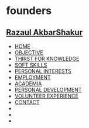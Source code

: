 # founders
<DOCTYPE html>
<html lang="eng">
<head>
  <meta charset="UTF-8">
  <meta name="viewport" content="device-width, initial-scale=1.0">
  <title>My website</title>
  <script src="https://kit.fontawesome.com/f7aa48c21e.js" crossorigin="anonymous"></script>
  <link rel="stylesheet" href="style.css">
  </head>
  <body id="home">
    <nav id="navbar">
      <h2><a href="#home"><span class="text-primary">Razaul Akbar</span>Shakur</a></h2> 
      <ul>
        <li><a href="#home">HOME</a></li>
        <li><a href="#objective">OBJECTIVE</a></li>
        <li><a href="#thirst-for-knowledge">THIRST FOR KNOWLEDGE</a></li>
        <li><a href="#soft-skills">SOFT SKILLS</a></li>
        <li><a href="#personal-interests">PERSONAL INTERESTS</a></li>
        <li><a href="#employment">EMPLOYMENT</a></li>
        <li><a href="#academia">ACADEMIA</a></li>
        <li><a href="#personal-development">PERSONAL DEVELOPMENT</a></li>
        <li><a href="#volunteer-experience">VOLUNTEER EXPERIENCE</a></li>
        <li><a href="#contact">CONTACT</a></li>
        <li><a href="https://www.linkedin.com/in/razaul-shakur-102569195/"><i class="fab fa-linkedin-in"></i></a></li>
        <li><a href="https://www.youtube.com/channel/UC_cqEiwMn03US8l1oKZrIow?view_as=subscriber"><i class="fab fa-youtube"></i></a></li>
        <li><a href="https://github.com/razaul123"><i class="fab fa-github"></i></a></li>
   </ul>
   </nav>
  </body>
 </html>
